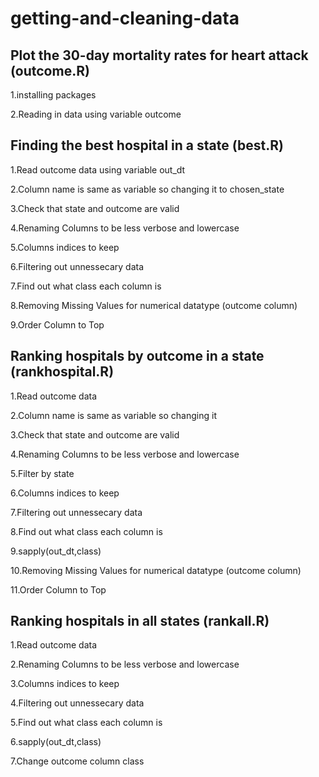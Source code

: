 # getting-and-cleaning-data

## Plot the 30-day mortality rates for heart attack (outcome.R)
  1.installing packages
  
  2.Reading in data using variable outcome
## Finding the best hospital in a state (best.R)
  1.Read outcome data using variable out_dt
  
  2.Column name is same as variable so changing it to chosen_state
  
  3.Check that state and outcome are valid
 
  4.Renaming Columns to be less verbose and lowercase
  
  5.Columns indices to keep
  
  6.Filtering out unnessecary data 
  
  7.Find out what class each column is
  
  8.Removing Missing Values for numerical datatype (outcome column)
  
  9.Order Column to Top 
## Ranking hospitals by outcome in a state (rankhospital.R)
  1.Read outcome data
  
  2.Column name is same as variable so changing it 
  
  3.Check that state and outcome are valid
  
  4.Renaming Columns to be less verbose and lowercase
 
  5.Filter by state
   
  6.Columns indices to keep
  
  7.Filtering out unnessecary data 
  
  8.Find out what class each column is 
  
  9.sapply(out_dt,class)
  
  10.Removing Missing Values for numerical datatype (outcome column)
 
  11.Order Column to Top 

## Ranking hospitals in all states (rankall.R)  
  1.Read outcome data
  
  2.Renaming Columns to be less verbose and lowercase
  
  3.Columns indices to keep
  
  4.Filtering out unnessecary data 
  
  5.Find out what class each column is 
  
  6.sapply(out_dt,class)
  
  7.Change outcome column class
 
